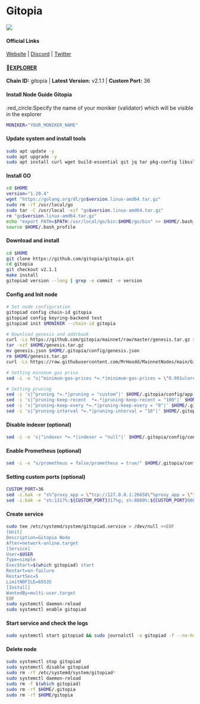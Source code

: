 # Gitopia

![](https://github.com/MrHoodd/MainnetNodes/assets/105497450/756476dd-24ed-4797-a0e0-69ea355cc022)

#### Official Links

[Website](https://gitopia.com/) | [Discord](https://discord.com/invite/aqsKW3hUHD) | [Twitter](https://twitter.com/gitopiaDAO)

#### :satellite:[EXPLORER](https://explorer.moonbridge.team/gitopia-mainnet)

**Chain ID:** gitopia | **Latest Version:** v2.1.1 | **Custom Port:** 36

#### Install Node Guide Gitopia

:red\_circle:Specify the name of your moniker (validator) which will be visible in the explorer

```bash
MONIKER="YOUR_MONIKER_NAME"
```

#### Update system and install tools

```bash
sudo apt update -y
sudo apt upgrade -y
sudo apt install curl wget build-essential git jq tar pkg-config libssl-dev liblz4-tool ncdu bashtop -y
```

#### Install GO

```bash
cd $HOME
version="1.20.4"
wget "https://golang.org/dl/go$version.linux-amd64.tar.gz"
sudo rm -rf /usr/local/go
sudo tar -C /usr/local -xzf "go$version.linux-amd64.tar.gz"
rm "go$version.linux-amd64.tar.gz"
echo "export PATH=$PATH:/usr/local/go/bin:$HOME/go/bin" >> $HOME/.bash_profile
source $HOME/.bash_profile
```

#### Download and install

```bash
cd $HOME
git clone https://github.com/gitopia/gitopia.git
cd gitopia
git checkout v2.1.1
make install
gitopiad version --long | grep -e commit -e version
```

#### Config and Init node

```bash
# Set node configuration
gitopiad config chain-id gitopia
gitopiad config keyring-backend test
gitopiad init $MONIKER --chain-id gitopia

# Download genesis and addrbook
curl -Ls https://github.com/gitopia/mainnet/raw/master/genesis.tar.gz > $HOME/genesis.tar.gz
tar -xzf $HOME/genesis.tar.gz
mv genesis.json $HOME/.gitopia/config/genesis.json
rm $HOME/genesis.tar.gz
curl -Ls https://raw.githubusercontent.com/MrHoodd/MainnetNodes/main/Gitopia/addrbook.json > $HOME/.gitopia/config/addrbook.json

# Setting minimum gas price
sed -i -e "s|^minimum-gas-prices *=.*|minimum-gas-prices = \"0.001ulore\"|" $HOME/.gitopia/config/app.toml

# Setting pruning
sed -i 's|^pruning *=.*|pruning = "custom"|' $HOME/.gitopia/config/app.toml
sed -i 's|^pruning-keep-recent  *=.*|pruning-keep-recent = "100"|' $HOME/.gitopia/config/app.toml
sed -i 's|^pruning-keep-every *=.*|pruning-keep-every = "0"|' $HOME/.gitopia/config/app.toml
sed -i 's|^pruning-interval *=.*|pruning-interval = "10"|' $HOME/.gitopia/config/app.toml
```

#### Disable indexer (optional)

```bash
sed -i -e 's|^indexer *=.*|indexer = "null"|' $HOME/.gitopia/config/config.toml
```

#### Enable Prometheus (optional)

```bash
sed -i -e "s/prometheus = false/prometheus = true/" $HOME/.gitopia/config/config.toml
```

#### Setting custom ports (optional)

```bash
CUSTOM_PORT=36
sed -i.bak -e "s%^proxy_app = \"tcp://127.0.0.1:26658\"%proxy_app = \"tcp://127.0.0.1:${CUSTOM_PORT}658\"%; s%^laddr = \"tcp://127.0.0.1:26657\"%laddr = \"tcp://0.0.0.0:${CUSTOM_PORT}657\"%; s%^pprof_laddr = \"localhost:6060\"%pprof_laddr = \"localhost:${CUSTOM_PORT}060\"%; s%^laddr = \"tcp://0.0.0.0:26656\"%laddr = \"tcp://0.0.0.0:${CUSTOM_PORT}656\"%; s%^external_address = \"\"%external_address = \"$(wget -qO- eth0.me):${CUSTOM_PORT}656\"%; s%^prometheus_listen_addr = \":26660\"%prometheus_listen_addr = \":${CUSTOM_PORT}660\"%" $HOME/.gitopia/config/config.toml
sed -i.bak -e "s%:1317%:${CUSTOM_PORT}317%g; s%:8080%:${CUSTOM_PORT}080%g; s%:9090%:${CUSTOM_PORT}090%g; s%:9091%:${CUSTOM_PORT}091%g; s%:8545%:${CUSTOM_PORT}545%g; s%:8546%:${CUSTOM_PORT}546%g; s%:6065%:${CUSTOM_PORT}065%g" $HOME/.gitopia/config/app.toml
```

#### Create service

```bash
sudo tee /etc/systemd/system/gitopiad.service > /dev/null <<EOF
[Unit]
Description=Gitopia Node
After=network-online.target
[Service]
User=$USER
Type=simple
ExecStart=$(which gitopiad) start
Restart=on-failure
RestartSec=5
LimitNOFILE=65535
[Install]
WantedBy=multi-user.target
EOF
sudo systemctl daemon-reload
sudo systemctl enable gitopiad
```

#### Start service and check the logs

```bash
sudo systemctl start gitopiad && sudo journalctl -u gitopiad -f --no-hostname -o cat
```

#### Delete node

```bash
sudo systemctl stop gitopiad
sudo systemctl disable gitopiad
sudo rm -rf /etc/systemd/system/gitopiad*
sudo systemctl daemon-reload
sudo rm -f $(which gitopiad) 
sudo rm -rf $HOME/.gitopia 
sudo rm -rf $HOME/gitopia
```
